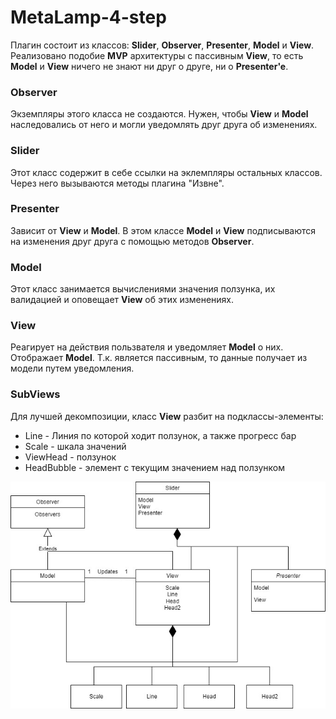 ﻿# MetaLamp-4-step
Плагин состоит из классов:
**Slider**, **Observer**, **Presenter**, **Model** и **View**.
Реализовано подобие **MVP** архитектуры с пассивным **View**, то есть **Model** и **View** ничего не знают ни друг о друге, ни о **Presenter'e**.

### Observer
Экземпляры этого класса не создаются.
Нужен, чтобы **View** и **Model** наследовались от него и могли уведомлять друг друга об изменениях.

### Slider
Этот класс содержит в себе ссылки на эклемпляры остальных классов.
Через него вызываются методы плагина "Извне".

### Presenter
Зависит от **View** и **Model**.
В этом классе **Model** и **View** подписываются на изменения друг друга с помощью методов **Observer**.

### Model
Этот класс занимается вычислениями значения ползунка, их валидацией и оповещает **View** об этих изменениях.

### View
Реагирует на действия пользвателя и уведомляет **Model** о них.
Отображает **Model**. Т.к. является пассивным, то данные получает из модели путем уведомления.

### SubViews
Для лучшей декомпозиции, класс **View** разбит на подклассы-элементы:
* Line - Линия по которой ходит ползунок, а также прогресс бар
* Scale - шкала значений
* ViewHead - ползунок
* HeadBubble - элемент с текущим значением над ползунком

![](meta.jpg)
